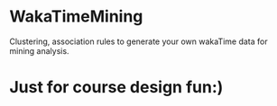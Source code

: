# WakaTimeMining
Clustering, association rules to generate your own wakaTime data for mining analysis.
# Just for course design fun:)